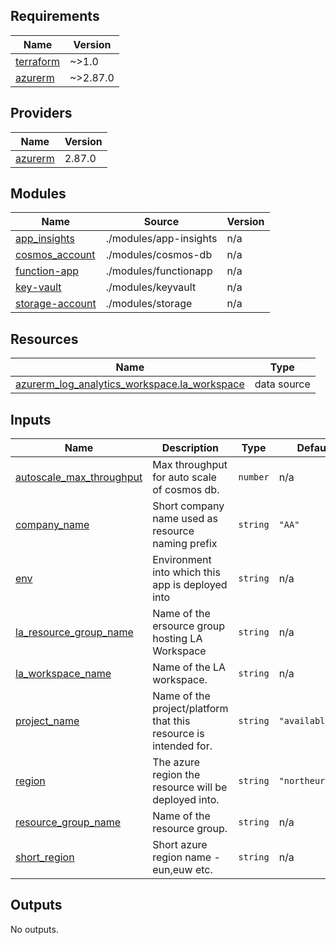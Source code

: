 <!-- BEGIN_TF_DOCS -->
## Requirements

| Name | Version |
|------|---------|
| <a name="requirement_terraform"></a> [terraform](#requirement\_terraform) | ~>1.0 |
| <a name="requirement_azurerm"></a> [azurerm](#requirement\_azurerm) | ~>2.87.0 |

## Providers

| Name | Version |
|------|---------|
| <a name="provider_azurerm"></a> [azurerm](#provider\_azurerm) | 2.87.0 |

## Modules

| Name | Source | Version |
|------|--------|---------|
| <a name="module_app_insights"></a> [app\_insights](#module\_app\_insights) | ./modules/app-insights | n/a |
| <a name="module_cosmos_account"></a> [cosmos\_account](#module\_cosmos\_account) | ./modules/cosmos-db | n/a |
| <a name="module_function-app"></a> [function-app](#module\_function-app) | ./modules/functionapp | n/a |
| <a name="module_key-vault"></a> [key-vault](#module\_key-vault) | ./modules/keyvault | n/a |
| <a name="module_storage-account"></a> [storage-account](#module\_storage-account) | ./modules/storage | n/a |

## Resources

| Name | Type |
|------|------|
| [azurerm_log_analytics_workspace.la_workspace](https://registry.terraform.io/providers/hashicorp/azurerm/latest/docs/data-sources/log_analytics_workspace) | data source |

## Inputs

| Name | Description | Type | Default | Required |
|------|-------------|------|---------|:--------:|
| <a name="input_autoscale_max_throughput"></a> [autoscale\_max\_throughput](#input\_autoscale\_max\_throughput) | Max throughput for auto scale of cosmos db. | `number` | n/a | yes |
| <a name="input_company_name"></a> [company\_name](#input\_company\_name) | Short company name used as resource naming prefix | `string` | `"AA"` | no |
| <a name="input_env"></a> [env](#input\_env) | Environment into which this app is deployed into | `string` | n/a | yes |
| <a name="input_la_resource_group_name"></a> [la\_resource\_group\_name](#input\_la\_resource\_group\_name) | Name of the ersource group hosting LA Workspace | `string` | n/a | yes |
| <a name="input_la_workspace_name"></a> [la\_workspace\_name](#input\_la\_workspace\_name) | Name of the LA workspace. | `string` | n/a | yes |
| <a name="input_project_name"></a> [project\_name](#input\_project\_name) | Name of the project/platform that this resource is intended for. | `string` | `"availableapi"` | no |
| <a name="input_region"></a> [region](#input\_region) | The azure region the resource will be deployed into. | `string` | `"northeurope"` | no |
| <a name="input_resource_group_name"></a> [resource\_group\_name](#input\_resource\_group\_name) | Name of the resource group. | `string` | n/a | yes |
| <a name="input_short_region"></a> [short\_region](#input\_short\_region) | Short azure region name - eun,euw etc. | `string` | n/a | yes |

## Outputs

No outputs.
<!-- END_TF_DOCS -->